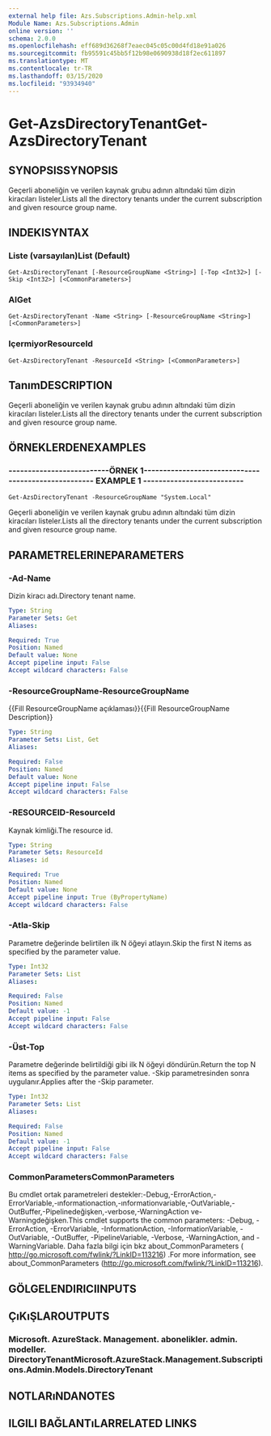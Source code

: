 ```yaml
---
external help file: Azs.Subscriptions.Admin-help.xml
Module Name: Azs.Subscriptions.Admin
online version: ''
schema: 2.0.0
ms.openlocfilehash: eff689d36268f7eaec045c05c00d4fd18e91a026
ms.sourcegitcommit: fb95591c45bb5f12b98e0690938d18f2ec611897
ms.translationtype: MT
ms.contentlocale: tr-TR
ms.lasthandoff: 03/15/2020
ms.locfileid: "93934940"
---
```

# <span data-ttu-id="9f452-101">Get-AzsDirectoryTenant</span><span class="sxs-lookup"><span data-stu-id="9f452-101">Get-AzsDirectoryTenant</span></span>

## <span data-ttu-id="9f452-102">SYNOPSIS</span><span class="sxs-lookup"><span data-stu-id="9f452-102">SYNOPSIS</span></span>
<span data-ttu-id="9f452-103">Geçerli aboneliğin ve verilen kaynak grubu adının altındaki tüm dizin kiracıları listeler.</span><span class="sxs-lookup"><span data-stu-id="9f452-103">Lists all the directory tenants under the current subscription and given resource group name.</span></span>

## <span data-ttu-id="9f452-104">INDEKI</span><span class="sxs-lookup"><span data-stu-id="9f452-104">SYNTAX</span></span>

### <span data-ttu-id="9f452-105">Liste (varsayılan)</span><span class="sxs-lookup"><span data-stu-id="9f452-105">List (Default)</span></span>
```
Get-AzsDirectoryTenant [-ResourceGroupName <String>] [-Top <Int32>] [-Skip <Int32>] [<CommonParameters>]
```

### <span data-ttu-id="9f452-106">Al</span><span class="sxs-lookup"><span data-stu-id="9f452-106">Get</span></span>
```
Get-AzsDirectoryTenant -Name <String> [-ResourceGroupName <String>] [<CommonParameters>]
```

### <span data-ttu-id="9f452-107">Içermiyor</span><span class="sxs-lookup"><span data-stu-id="9f452-107">ResourceId</span></span>
```
Get-AzsDirectoryTenant -ResourceId <String> [<CommonParameters>]
```

## <span data-ttu-id="9f452-108">Tanım</span><span class="sxs-lookup"><span data-stu-id="9f452-108">DESCRIPTION</span></span>
<span data-ttu-id="9f452-109">Geçerli aboneliğin ve verilen kaynak grubu adının altındaki tüm dizin kiracıları listeler.</span><span class="sxs-lookup"><span data-stu-id="9f452-109">Lists all the directory tenants under the current subscription and given resource group name.</span></span>

## <span data-ttu-id="9f452-110">ÖRNEKLERDEN</span><span class="sxs-lookup"><span data-stu-id="9f452-110">EXAMPLES</span></span>

### <span data-ttu-id="9f452-111">--------------------------ÖRNEK 1--------------------------</span><span class="sxs-lookup"><span data-stu-id="9f452-111">-------------------------- EXAMPLE 1 --------------------------</span></span>
```
Get-AzsDirectoryTenant -ResourceGroupName "System.Local"
```

<span data-ttu-id="9f452-112">Geçerli aboneliğin ve verilen kaynak grubu adının altındaki tüm dizin kiracıları listeler.</span><span class="sxs-lookup"><span data-stu-id="9f452-112">Lists all the directory tenants under the current subscription and given resource group name.</span></span>

## <span data-ttu-id="9f452-113">PARAMETRELERINE</span><span class="sxs-lookup"><span data-stu-id="9f452-113">PARAMETERS</span></span>

### <span data-ttu-id="9f452-114">-Ad</span><span class="sxs-lookup"><span data-stu-id="9f452-114">-Name</span></span>
<span data-ttu-id="9f452-115">Dizin kiracı adı.</span><span class="sxs-lookup"><span data-stu-id="9f452-115">Directory tenant name.</span></span>

```yaml
Type: String
Parameter Sets: Get
Aliases: 

Required: True
Position: Named
Default value: None
Accept pipeline input: False
Accept wildcard characters: False
```

### <span data-ttu-id="9f452-116">-ResourceGroupName</span><span class="sxs-lookup"><span data-stu-id="9f452-116">-ResourceGroupName</span></span>
<span data-ttu-id="9f452-117">{{Fill ResourceGroupName açıklaması}}</span><span class="sxs-lookup"><span data-stu-id="9f452-117">{{Fill ResourceGroupName Description}}</span></span>

```yaml
Type: String
Parameter Sets: List, Get
Aliases: 

Required: False
Position: Named
Default value: None
Accept pipeline input: False
Accept wildcard characters: False
```

### <span data-ttu-id="9f452-118">-RESOURCEID</span><span class="sxs-lookup"><span data-stu-id="9f452-118">-ResourceId</span></span>
<span data-ttu-id="9f452-119">Kaynak kimliği.</span><span class="sxs-lookup"><span data-stu-id="9f452-119">The resource id.</span></span>

```yaml
Type: String
Parameter Sets: ResourceId
Aliases: id

Required: True
Position: Named
Default value: None
Accept pipeline input: True (ByPropertyName)
Accept wildcard characters: False
```

### <span data-ttu-id="9f452-120">-Atla</span><span class="sxs-lookup"><span data-stu-id="9f452-120">-Skip</span></span>
<span data-ttu-id="9f452-121">Parametre değerinde belirtilen ilk N öğeyi atlayın.</span><span class="sxs-lookup"><span data-stu-id="9f452-121">Skip the first N items as specified by the parameter value.</span></span>

```yaml
Type: Int32
Parameter Sets: List
Aliases: 

Required: False
Position: Named
Default value: -1
Accept pipeline input: False
Accept wildcard characters: False
```

### <span data-ttu-id="9f452-122">-Üst</span><span class="sxs-lookup"><span data-stu-id="9f452-122">-Top</span></span>
<span data-ttu-id="9f452-123">Parametre değerinde belirtildiği gibi ilk N öğeyi döndürün.</span><span class="sxs-lookup"><span data-stu-id="9f452-123">Return the top N items as specified by the parameter value.</span></span>
<span data-ttu-id="9f452-124">-Skip parametresinden sonra uygulanır.</span><span class="sxs-lookup"><span data-stu-id="9f452-124">Applies after the -Skip parameter.</span></span>

```yaml
Type: Int32
Parameter Sets: List
Aliases: 

Required: False
Position: Named
Default value: -1
Accept pipeline input: False
Accept wildcard characters: False
```

### <span data-ttu-id="9f452-125">CommonParameters</span><span class="sxs-lookup"><span data-stu-id="9f452-125">CommonParameters</span></span>
<span data-ttu-id="9f452-126">Bu cmdlet ortak parametreleri destekler:-Debug,-ErrorAction,-ErrorVariable,-ınformationaction,-ınformationvariable,-OutVariable,-OutBuffer,-Pipelinedeğişken,-verbose,-WarningAction ve-Warningdeğişken.</span><span class="sxs-lookup"><span data-stu-id="9f452-126">This cmdlet supports the common parameters: -Debug, -ErrorAction, -ErrorVariable, -InformationAction, -InformationVariable, -OutVariable, -OutBuffer, -PipelineVariable, -Verbose, -WarningAction, and -WarningVariable.</span></span> <span data-ttu-id="9f452-127">Daha fazla bilgi için bkz about_CommonParameters ( http://go.microsoft.com/fwlink/?LinkID=113216) .</span><span class="sxs-lookup"><span data-stu-id="9f452-127">For more information, see about_CommonParameters (http://go.microsoft.com/fwlink/?LinkID=113216).</span></span>

## <span data-ttu-id="9f452-128">GÖLGELENDIRICI</span><span class="sxs-lookup"><span data-stu-id="9f452-128">INPUTS</span></span>

## <span data-ttu-id="9f452-129">ÇıKıŞLAR</span><span class="sxs-lookup"><span data-stu-id="9f452-129">OUTPUTS</span></span>

### <span data-ttu-id="9f452-130">Microsoft. AzureStack. Management. abonelikler. admin. modeller. DirectoryTenant</span><span class="sxs-lookup"><span data-stu-id="9f452-130">Microsoft.AzureStack.Management.Subscriptions.Admin.Models.DirectoryTenant</span></span>

## <span data-ttu-id="9f452-131">NOTLARıNDA</span><span class="sxs-lookup"><span data-stu-id="9f452-131">NOTES</span></span>

## <span data-ttu-id="9f452-132">ILGILI BAĞLANTıLAR</span><span class="sxs-lookup"><span data-stu-id="9f452-132">RELATED LINKS</span></span>

